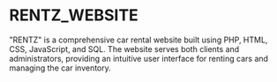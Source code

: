 # RENTZ_WEBSITE
"RENTZ" is a comprehensive car rental website built using PHP, HTML, CSS, JavaScript, and SQL. The website serves both clients and administrators, providing an intuitive user interface for renting cars and managing the car inventory.
